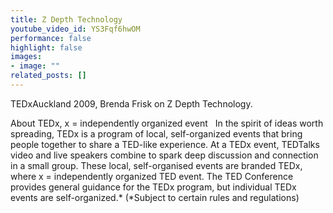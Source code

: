 ```yaml
---
title: Z Depth Technology
youtube_video_id: YS3Fqf6hwOM
performance: false
highlight: false
images: 
- image: ""
related_posts: []
---
```


TEDxAuckland 2009, Brenda Frisk on Z Depth Technology.

About TEDx, x = independently organized event   In the spirit of ideas worth spreading, TEDx is a program of local, self-organized events that bring people together to share a TED-like experience. At a TEDx event, TEDTalks video and live speakers combine to spark deep discussion and connection in a small group. These local, self-organised events are branded TEDx, where x = independently organized TED event. The TED Conference provides general guidance for the TEDx program, but individual TEDx events are self-organized.* (*Subject to certain rules and regulations)
